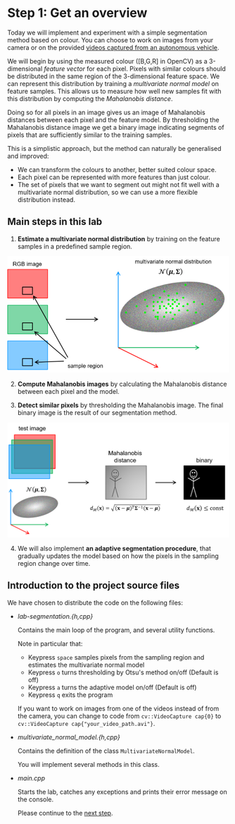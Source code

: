 # Step 1: Get an overview
Today we will implement and experiment with a simple segmentation method based on colour.
You can choose to work on images from your camera or on the provided [videos captured from an autonomous vehicle](../README.md).

We will begin by using the measured colour ([B,G,R] in OpenCV) as a 3-dimensional *feature vector* for each pixel.
Pixels with similar colours should be distributed in the same region of the 3-dimensional feature space.
We can represent this distribution by training a *multivariate normal model* on feature samples.
This allows us to measure how well new samples fit with this distribution by computing the *Mahalanobis distance*.

Doing so for all pixels in an image gives us an image of Mahalanobis distances between each pixel and the feature model.
By thresholding the Mahalanobis distance image we get a binary image indicating segments of pixels that are sufficiently similar to the training samples.

This is a simplistic approach, but the method can naturally be generalised and improved:

- We can transform the colours to another, better suited colour space.
- Each pixel can be represented with more features than just colour.
- The set of pixels that we want to segment out might not fit well with a multivariate normal distribution, so we can
  use a more flexible distribution instead.

  
## Main steps in this lab
1. **Estimate a multivariate normal distribution** by training on the feature samples in a predefined sample region.

![illustration of the estimation process](img/from_rgb_to_normal_dist.png)

2. **Compute Mahalanobis images** by calculating the Mahalanobis distance between each pixel and the model.

3. **Detect similar pixels** by thresholding the Mahalanobis image.
   The final binary image is the result of our segmentation method.

![Illustration of the evaluation process](img/from_rgb_and_normal_dist_to_segmentation.png)

4. We will also implement **an adaptive segmentation procedure**, that gradually updates the model based on how the pixels in the sampling region change over time.


## Introduction to the project source files
We have chosen to distribute the code on the following files:
- _lab-segmentation.{h,cpp}_

  Contains the main loop of the program, and several utility functions.

  Note in particular that:
  - Keypress `space` samples pixels from the sampling region and estimates the multivariate normal model
  - Keypress `o` turns thresholding by Otsu's method on/off (Default is off)
  - Keypress `a` turns the adaptive model on/off (Default is off)
  - Keypress `q` exits the program
  
  If you want to work on images from one of the videos instead of from the camera, you can change to code from 
  `cv::VideoCapture cap{0}` to `cv::VideoCapture cap{"your_video_path.avi"}`.

- _multivariate_normal_model.{h,cpp}_

  Contains the definition of the class `MultivariateNormalModel`.
  
  You will implement several methods in this class.

- _main.cpp_

  Starts the lab, catches any exceptions and prints their error message on the console.
  
  
  Please continue to the [next step](2-implement-simple-color-based-segmentation.md).